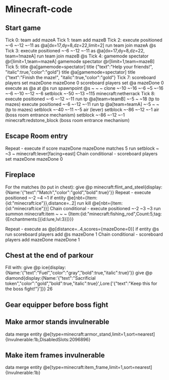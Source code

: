 # Minecraft-code

## Start game
Tick 0: 
  team add mazeA
Tick 1: 
  team add mazeB
Tick 2:
  execute positioned ~-6 ~-12 ~-11 as @a[dx=17,dy=8,dz=22,limit=2] run team join mazeA @s
Tick 3:
  execute positioned ~-6 ~-12 ~-11 as @a[dx=17,dy=8,dz=22, team=!mazeA] run team join mazeB @s
Tick 4:
  gamemode spectator @r[limit=1,team=mazeA] 
  gamemode spectator @r[limit=1,team=mazeB] 
Tick 5:
  title @a[gamemode=spectator] title {"text":"Help your friends!", "italic":true,"color":"gold"}
  title @a[gamemode=spectator] title {"text":"Finish the maze!", "italic":true,"color":"gold"}
Tick 7:
  scoreboard players set mazeDone mazeDone 0
  scoreboard players set @a mazeDone 0
  execute as @a at @s run spawnpoint @s ~ ~ ~
  clone ~-10 ~-16 ~-6 ~5 ~-16 ~-6 ~-10 ~-12 ~-6 
  setblock ~-50 ~-13 ~115 minecraft:netherrack
Tick 8:
  execute positioned ~-6 ~-12 ~-11 run tp @a[team=teamB] ~-5 ~ ~18 (tp to mazes)
  execute positioned ~-6 ~-12 ~-11 run tp @a[team=teamA] ~-5 ~ ~   (tp to mazes)
  setblock ~-40 ~-11 ~-5 air (lever)
  setblock ~-86 ~-12 ~-1 air (boss room entrance mechanism)
  setblock ~-86 ~-12 ~-1 minecraft:redstone_block (boss room entrance mechanism)
  
  
## Escape Room entry
Repeat - execute if score mazeDone mazeDone matches 5 run setblock ~ ~3 ~ minecraft:lever[facing=east]
  Chain conditional - scoreboard players set mazeDone mazeDone 0

## Fireplace
For the matches (to put in chest): give @p minecraft:flint_and_steel{display:{Name:'{"text":"Match","color":"gold","bold":true}'}}
Repeat - execute positioned ~-2 ~4 ~1 if entity @e[nbt={Item:{id:"minecraft:ice"}},distance=..2] run kill @e[nbt={Item:{id:"minecraft:ice"}}]
  Chain conditional - execute positioned ~-2 ~3 ~3 run summon minecraft:item ~ ~ ~ {Item:{id:"minecraft:fishing_rod",Count:5,tag:{Enchantments:[{id:lure,lvl:3}]}}}
  
Repeat - execute as @p[distance=..4,scores={mazeDone=0}] if entity @s run scoreboard players add @s mazeDone 1
  Chain conditional - scoreboard players add mazeDone mazeDone 1
  
## Chest at the end of parkour
Fill with:
give @p ice{display:{Name:'{"text":"Fuel","color":"gray","bold":true,"italic":true}'}}
give @p diamond{display:{Name:'{"text":"Sacrificial token","color":"gold","bold":true,"italic":true}',Lore:['{"text":"Keep this for the boss fight!"}']}} 26 

## Gear equipper before boss fight



## Make armor stands invulnerable
data merge entity @e[type=minecraft:armor_stand,limit=1,sort=nearest] {Invulnerable:1b,DisabledSlots:2096896}

## Make item frames invulnerable
data merge entity @e[type=minecraft:item_frame,limit=1,sort=nearest] {Invulnerable:1b}
